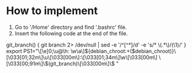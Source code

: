 # How to implement
1) Go to '/Home' directory and find '.bashrc' file.
2) Insert the following code at the end of the file.

<div>
git_branch() {
  git branch 2> /dev/null | sed -e '/^[^*]/d' -e 's/* \(.*\)/(\1)/'
}
export PS1="\[\e]0;\u@\h: \w\a\]${debian_chroot:+($debian_chroot)}\[\033[01;32m\]\u\[\033[00m\]:\[\033[01;34m\]\w\[\033[00m\] \[\033[00;91m\]\$(git_branch)\[\033[00m\]\$ "
</div>

